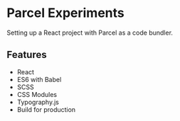 # Parcel Experiments

Setting up a React project with Parcel as a code bundler.


## Features
- React
- ES6 with Babel
- SCSS
- CSS Modules
- Typography.js
- Build for production